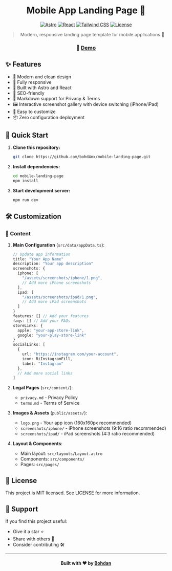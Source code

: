<div align="center">

# Mobile App Landing Page 🚀

[![Astro](https://img.shields.io/badge/Astro-5.3.0-FF5D01.svg?style=flat-square&logo=astro)](https://astro.build)
[![React](https://img.shields.io/badge/React-19.0.0-61DAFB.svg?style=flat-square&logo=react)](https://reactjs.org)
[![Tailwind CSS](https://img.shields.io/badge/Tailwind-4.0.7-38B2AC.svg?style=flat-square&logo=tailwind-css)](https://tailwindcss.com)
[![License](https://img.shields.io/badge/License-MIT-green.svg?style=flat-square)](LICENSE)

> Modern, responsive landing page template for mobile applications 📱

### 🌟 [Demo](https://mobile.bohd4n.dev)

</div>

## ✨ Features

- 🎨 Modern and clean design
- 📱 Fully responsive
- 🚀 Built with Astro and React
- 🎯 SEO-friendly
- 📝 Markdown support for Privacy & Terms
- 🖼️ Interactive screenshot gallery with device switching (iPhone/iPad)
- 🔧 Easy to customize
- 📦 Zero configuration deployment

## 🚀 Quick Start

1. **Clone this repository:**
   ```bash
   git clone https://github.com/bohd4nx/mobile-landing-page.git
   ```

2. **Install dependencies:**
   ```bash
   cd mobile-landing-page
   npm install
   ```

3. **Start development server:**
   ```bash
   npm run dev
   ```

## 🛠️ Customization

### 📝 Content

1. **Main Configuration** (`src/data/appData.ts`):
   ```typescript
   // Update app information
   title: "Your App Name"
   description: "Your app description"
   screenshots: {
     iphone: [
       "/assets/screenshots/iphone/1.png",
       // Add more iPhone screenshots
     ],
     ipad: [
       "/assets/screenshots/ipad/1.png",
       // Add more iPad screenshots
     ]
   }
   features: [] // Add your features
   faqs: [] // Add your FAQs
   storeLinks: {
     apple: "your-app-store-link",
     google: "your-play-store-link"
   }
   socialLinks: [
     {
       url: "https://instagram.com/your-account",
       icon: RiInstagramFill,
       label: "Instagram"
     },
     // Add more social links
   ]
   ```

2. **Legal Pages** (`src/content/`):
   - `privacy.md` - Privacy Policy
   - `terms.md` - Terms of Service

3. **Images & Assets** (`public/assets/`):
   - `logo.png` - Your app icon (160x160px recommended)
   - `screenshots/iphone/` - iPhone screenshots (9:16 ratio recommended)
   - `screenshots/ipad/` - iPad screenshots (4:3 ratio recommended)

2. **Layout & Components**:
   - Main layout: `src/layouts/Layout.astro`
   - Components: `src/components/`
   - Pages: `src/pages/`


## 📝 License

This project is MIT licensed. See LICENSE for more information.

## 🌟 Support

If you find this project useful:

- Give it a star ⭐
- Share with others 🔄
- Consider contributing 🛠️

---

<div align="center">
    <h4>Built with ❤️ by <a href="https://t.me/bohd4nx" target="_blank">Bohdan</a></h4>
</div>